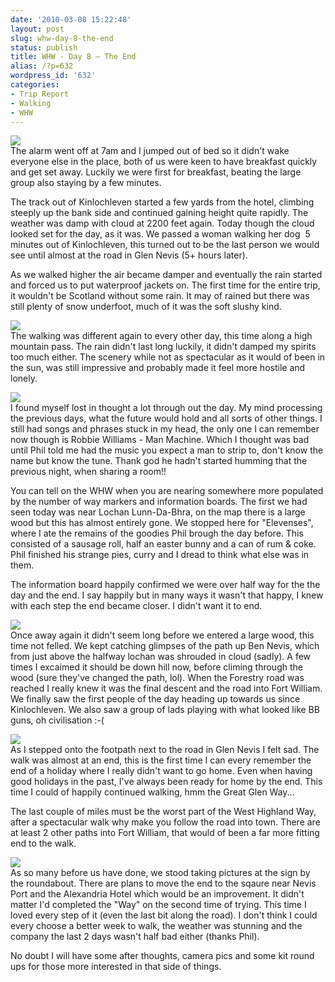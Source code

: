 ```yaml
---
date: '2010-03-08 15:22:48'
layout: post
slug: whw-day-8-the-end
status: publish
title: WHW - Day 8 – The End
alias: /?p=632
wordpress_id: '632'
categories:
- Trip Report
- Walking
- WHW
---
```


[![](http://dl.dropbox.com/u/2657852/website/images/West-Highland-Way-2531.jpg)](http://dl.dropbox.com/u/2657852/website/images/West-Highland-Way-2531.jpg)  
The alarm went off at 7am and I jumped out of bed so it didn't wake everyone else in the place, both of us were keen to have breakfast quickly and get set away. Luckily we were first for breakfast, beating the large group also staying by a few minutes.  

The track out of Kinlochleven started a few yards from the hotel, climbing steeply up the bank side and continued gaining height quite rapidly. The weather was damp with cloud at 2200 feet again. Today though the cloud looked set for the day, as it was. We passed a woman walking her dog  5 minutes out of Kinlochleven, this turned out to be the last person we would see until almost at the road in Glen Nevis (5+ hours later).  

As we walked higher the air became damper and eventually the rain started and forced us to put waterproof jackets on. The first time for the entire trip, it wouldn't be Scotland without some rain. It may of rained but there was still plenty of snow underfoot, much of it was the soft slushy kind.  

[![](http://dl.dropbox.com/u/2657852/website/images/West-Highland-Way-245.jpg)](http://dl.dropbox.com/u/2657852/website/images/West-Highland-Way-245.jpg)  
The walking was different again to every other day, this time along a high mountain pass. The rain didn't last long luckily, it didn't damped my spirits too much either. The scenery while not as spectacular as it would of been in the sun, was still impressive and probably made it feel more hostile and lonely.  

[![](http://dl.dropbox.com/u/2657852/website/images/West-Highland-Way-249.jpg)](http://dl.dropbox.com/u/2657852/website/images/West-Highland-Way-249.jpg)  
I found myself lost in thought a lot through out the day. My mind processing the previous days, what the future would hold and all sorts of other things. I still had songs and phrases stuck in my head, the only one I can remember now though is Robbie Williams - Man Machine. Which I thought was bad until Phil told me had the music you expect a man to strip to, don't know the name but know the tune. Thank god he hadn't started humming that the previous night, when sharing a room!!  

You can tell on the WHW when you are nearing somewhere more populated by the number of way markers and information boards. The first we had seen today was near Lochan Lunn-Da-Bhra, on the map there is a large wood but this has almost entirely gone. We stopped here for "Elevenses", where I ate the remains of the goodies Phil brough the day before. This consisted of a sausage roll, half an easter bunny and a can of rum & coke. Phil finished his strange pies, curry and I dread to think what else was in them.  

The information board happily confirmed we were over half way for the the day and the end. I say happily but in many ways it wasn't that happy, I knew with each step the end became closer. I didn't want it to end.  

[![](http://dl.dropbox.com/u/2657852/website/images/West-Highland-Way-248.jpg)](http://dl.dropbox.com/u/2657852/website/images/West-Highland-Way-248.jpg)  
Once away again it didn't seem long before we entered a large wood, this time not felled. We kept catching glimpses of the path up Ben Nevis, which from just above the halfway lochan was shrouded in cloud (sadly). A few times I excaimed it should be down hill now, before climing through the wood (sure they've changed the path, lol). When the Forestry road was reached I really knew it was the final descent and the road into Fort William. We finally saw the first people of the day heading up towards us since Kinlochleven. We also saw a group of lads playing with what looked like BB guns, oh civilisation :-(  

[![](http://dl.dropbox.com/u/2657852/website/images/West-Highland-Way-250.jpg)](http://dl.dropbox.com/u/2657852/website/images/West-Highland-Way-250.jpg)  
As I stepped onto the footpath next to the road in Glen Nevis I felt sad. The walk was almost at an end, this is the first time I can every remember the end of a holiday where I really didn't want to go home. Even when having good holidays in the past, I've always been ready for home by the end. This time I could of happily continued walking, hmm the Great Glen Way...  

The last couple of miles must be the worst part of the West Highland Way, after a spectacular walk why make you follow the road into town. There are at least 2 other paths into Fort William, that would of been a far more fitting end to the walk.  

[![](http://dl.dropbox.com/u/2657852/website/images/West-Highland-Way-260.jpg)](http://dl.dropbox.com/u/2657852/website/images/West-Highland-Way-260.jpg)  
As so many before us have done, we stood taking pictures at the sign by the roundabout. There are plans to move the end to the sqaure near Nevis Port and the Alexandria Hotel which would be an improvement. It didn't matter I'd completed the "Way" on the second time of trying. This time I loved every step of it (even the last bit along the road). I don't think I could every choose a better week to walk, the weather was stunning and the company the last 2 days wasn't half bad either (thanks Phil).  

No doubt I will have some after thoughts, camera pics and some kit round ups for those more interested in that side of things.
